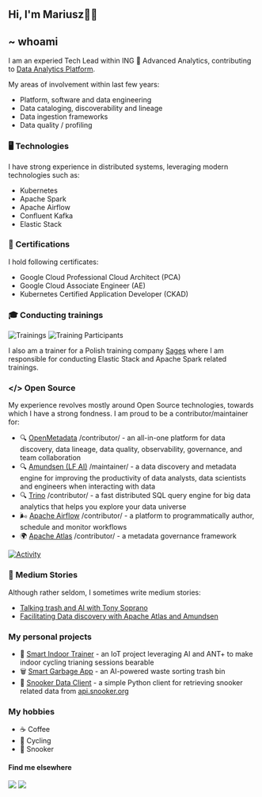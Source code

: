 ## Hi, I'm Mariusz✌🏻

## ~ whoami

I am an experied Tech Lead within ING 🦁 Advanced Analytics, contributing to [Data Analytics Platform](https://medium.com/wbaa/the-data-analytics-platform-91c6295c4e2).

My areas of involvement within last few years:
- Platform, software and data engineering
- Data cataloging, discoverability and lineage
- Data ingestion frameworks
- Data quality / profiling

### 🖥️ Technologies

I have strong experience in distributed systems, leveraging modern technologies such as:

- Kubernetes
- Apache Spark
- Apache Airflow
- Confluent Kafka
- Elastic Stack
 
### 🏅 Certifications

I hold following certificates:
- Google Cloud Professional Cloud Architect (PCA)
- Google Cloud Associate Engineer (AE)
- Kubernetes Certified Application Developer (CKAD)

### 🎓 Conducting trainings

![Trainings](https://img.shields.io/endpoint?url=https://raw.githubusercontent.com/mgorsk1/training-badges/gh-pages/_data/trainings_count_badge.json)
![Training Participants](https://img.shields.io/endpoint?url=https://raw.githubusercontent.com/mgorsk1/training-badges/gh-pages/_data/training_participants_badge.json)

I also am a trainer for a Polish training company [Sages](https://www.sages.pl/) where I am responsible for conducting Elastic Stack and Apache Spark related trainings.

### </> Open Source

My experience revolves mostly around Open Source technologies, towards which I have a strong fondness. I am proud to be a contributor/maintainer for:

- 🔍 [OpenMetadata](https://github.com/open-metadata/OpenMetadata) /contributor/ - an all-in-one platform for data discovery, data lineage, data quality, observability, governance, and team collaboration
- 🔍 [Amundsen (LF AI)](https://github.com/amundsen-io/amundsen) /maintainer/ - a data discovery and metadata engine for improving the productivity of data analysts, data scientists and engineers when interacting with data
- 🔍 [Trino](https://github.com/trinodb/trino) /contributor/ - a fast distributed SQL query engine for big data analytics that helps you explore your data universe
- 🌬️ [Apache Airflow](https://github.com/apache/airflow) /contributor/ - a platform to programmatically author, schedule and monitor workflows
- 🌍 [Apache Atlas](https://github.com/apache/atlas) /contributor/ - a metadata governance framework

[![Activity](https://github-readme-stats.vercel.app/api?username=mgorsk1&show_icons=true&hide_title=true&hide_border=true)](https://github.com/mgorsk1)

### 📝 Medium Stories

Although rather seldom, I sometimes write medium stories:

- [Talking trash and AI with Tony Soprano](https://mariuszgorski.medium.com/talking-trash-and-ai-with-tony-soprano-15b88c7c930c)
- [Facilitating Data discovery with Apache Atlas and Amundsen](https://medium.com/wbaa/facilitating-data-discovery-with-apache-atlas-and-amundsen-631baa287c8b)

### My personal projects

- 🚴 [Smart Indoor Trainer](https://github.com/mgorsk1/trainr) - an IoT project leveraging AI and ANT+ to make indoor cycling trianing sessions bearable
- 🗑️ [Smart Garbage App](https://github.com/mgorsk1/garbage-detector-app) - an AI-powered waste sorting trash bin
- 🔴 [Snooker Data Client](https://github.com/mgorsk1/snooker) - a simple Python client for retrieving snooker related data from [api.snooker.org](http://api.snooker.org)

### My hobbies

- ☕ Coffee
- 🚴 Cycling
- 🔴 Snooker

#### Find me elsewhere

[<img src="https://img.shields.io/badge/LinkedIn-0077B5?style=for-the-badge&logo=linkedin&logoColor=white" />](https://www.linkedin.com/in/gorskimariusz/) [<img src="https://img.shields.io/badge/Medium-12100E?style=for-the-badge&logo=medium&logoColor=white" />](https://mariuszgorski.medium.com/)

